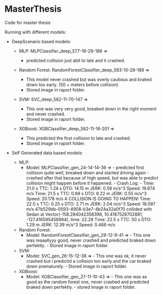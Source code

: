 # MasterThesis
Code for master thesis





Running with different models:

- DeepScenario based models:
    - MLP: MLPClassifier_deep_577-16-29-188 =>
        - predicted collision just abit to late and it crashed.

    - Random Forest: RandomForestClassifier_deep_583-10-28-189 =>
        - This model never crashed but was overly cautious and braked down too early. (50 + meters before collision)
        - Stored image in raport folder.
    
    - SVM: SVC_deep_582-11-70-147 =>
        - This one was very very good, breaked down in the right moment and never crashed.
        - Stored image in raport folder.
    - XGBoost: XGBClassifier_deep_582-11-16-201 =>
        - This predicted the first collision to late and crashed.
        - Stored image in raport folder.

- Self Generated data based models:
    - MLP:
        - Model: MLPClassifier_gen_24-14-14-39 => 
                 - predicted first collision quite well, breaked down and started driving again
                 - crashed after that because of high speed, but was able to predict collision might happen before it happened.
                 - Crash Log:
                    - Time: 21.0 s          TTC: 1.24 s           DTO: 14.15 m          JERK: 0.59 m/s^3      Speed: 19.674 m/s
                    Time: 21.5 s          TTC: 0.69 s           DTO: 8.22 m           JERK: 0.55 m/s^3      Speed: 20.178 m/s
                    A COLLISION IS GOING TO HAPPEN!
                    Time: 22.0 s          TTC: 0.25 s           DTO: 2.71 m           JERK: 2.04 m/s^3      Speed: 18.097 m/s
                    47b529db-0593-4908-b3e7-4b24a32a0f70 collided with Sedan at Vector(-158.284042358398, 10.4187526702881, -127.416595458984), time: 22.29
                    Time: 22.5 s          TTC: 50 s             DTO: 1.29 m           JERK: 12.39 m/s^3     Speed: 0.466 m/s
    - Random Forest:
        - Model: RandomForestClassifier_gen_29-12-9-41 =>
                - This one was reaaallyyy good, never crashed and predicted braked down perfektly.
                - Stored image in raport folder.
    - SVM:
        - Model: SVC_gen_26-15-12-38 =>
                - This one was ok, it never crashed but i predictid a collision too early and the car braked down prematurely.
                - Stored image in raport folder.
    - XGBoost:
        - Model: XGBClassifier_gen_27-11-10-43 =>
                - This one was as good as the random forest one, never crashed and predicted braked down perfektly.
                - stored image in raport folder.
